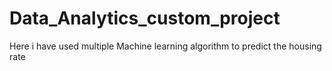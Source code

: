 # Data_Analytics_custom_project
Here i have used multiple Machine learning algorithm to predict the housing rate
